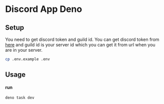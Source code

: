 # Discord App Deno

## Setup

You need to get discord token and guild id. You can get discord token from
[here](https://discord.com/developers/applications/) and guild id is your server
id which you can get it from url when you are in your server.

```bash
cp .env.example .env
```

## Usage

#### run

```bash
deno task dev
```
